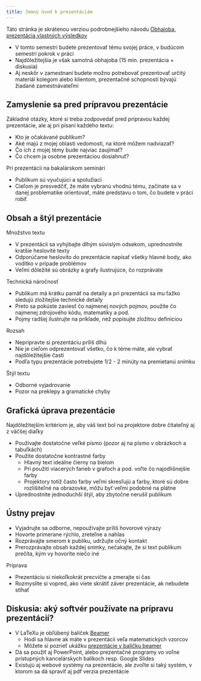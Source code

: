 ```yaml
---
title: Jemný úvod k prezentáciám
---
```


Táto stránka je skrátenou verziou podrobnejšieho návodu [Obhajoba,
prezentácia vlastných výsledkov](./Obhajoba,_prezentácia_vlastných_výsledkov.html)

  - V tomto semestri budete prezentovať tému svojej práce, v budúcom
    semestri pokrok v práci
  - Najdôležitejšia je však samotná obhajoba (15 min. prezentácia +
    diskusia)
  - Aj neskôr v zamestnaní budete možno potrebovať prezentovať určitý
    materiál kolegom alebo klientom, prezentačné schopnosti bývajú
    žiadané zamestnávateľmi

## Zamyslenie sa pred prípravou prezentácie

Základné otázky, ktoré si treba zodpovedať pred prípravou každej
prezentácie, ale aj pri písaní každého textu:

  - Kto je očakávané publikum?
  - Aké majú z mojej oblasti vedomosti, na ktoré môžem nadviazať?
  - Čo ich z mojej témy bude najviac zaujímať?
  - Čo chcem ja osobne prezentáciou dosiahnuť?

Pri prezentácii na bakalárskom seminári

  - Publikum sú vyučujúci a spolužiaci
  - Cieľom je presvedčiť, že máte vybranú vhodnú tému, začínate sa v
    danej problematike orientovať, máte predstavu o tom, čo budete v
    práci robiť

## Obsah a štýl prezentácie

Množstvo textu

  - V prezentácii sa vyhýbajte dlhým súvislým odsekom, uprednostnite
    kratšie heslovité texty
  - Odporúčame heslovito do prezentácie napísať všetky hlavné body, ako
    vodítko v prípade problémov
  - Veľmi dôležité sú obrázky a grafy ilustrujúce, čo rozprávate

Technická náročnosť

  - Publikum má krátku pamäť na detaily a pri prezentácii sa mu ťažko
    sledujú zložitejšie technické detaily
  - Preto sa pokúste zaviesť čo najmenej nových pojmov, použite čo
    najmenej zdrojového kódu, matematiky a pod.
  - Pojmy radšej ilustrujte na príklade, než popisujte zložitou
    definíciou

Rozsah

  - Nepripravte si prezentáciu príliš dlhú
  - Nie je cieľom odprezentovať všetko, čo k téme máte, ale vybrať
    najdôležitejšie časti
  - Podľa typu prezentácie potrebujete 1/2 - 2 minúty na premietanú
    snímku

Štýl textu

  - Odborné vyjadrovanie
  - Pozor na preklepy a gramatické chyby

## Grafická úprava prezentácie

Najdôležitejším kritériom je, aby váš text bol na projektore dobre
čitateľný aj z väčšej diaľky

  - Používajte dostatočne veľké písmo (pozor aj na písmo v obrázkoch a
    tabuľkách)
  - Použite dostatočne kontrastné farby
      - Hlavný text ideálne čierny na bielom
      - Pri použití viacerých farieb v grafoch a pod. voľte čo
        najodlišnejšie farby
      - Projektory totiž často farby veľmi skresľujú a farby, ktoré sú
        dobre rozlíšiteľné na obrazovke, môžu byť veľmi podobné na
        plátne
  - Uprednostnite jednoduchší štýl, aby zbytočne nerušil publikum

## Ústny prejav

  - Vyjadrujte sa odborne, nepoužívajte príliš hovorové výrazy
  - Hovorte primerane rýchlo, zreteľne a nahlas
  - Rozprávajte smerom k publiku, udržujte očný kontakt
  - Prerozprávajte obsah každej snímky, nečakajte, že si text publikum
    prečíta, kým vy hovoríte niečo iné

Príprava

  - Prezentáciu si niekoľkokrát precvičte a zmerajte si čas
  - Rozmyslite si vopred, ako viete skrátiť záver prezentácie, ak
    nebudete stíhať

## Diskusia: aký softvér používate na prípravu prezentácií?

  - V LaTeXu je obľúbený balíček
    [Beamer](http://en.wikibooks.org/wiki/LaTeX/Presentations)
      - Hodí sa hlavne ak máte v prezentácii veľa matematických vzorcov
      - Môžete si pozrieť ukážku [prezentácie v balíčku beamer](./files/Latex-beamer.zip)
  - Dá sa použiť aj PowerPoint, alebo prezentačné programy vo voľne
    prístupných kancelárskych balíkoch resp. Google Slides
  - Existujú aj webové systémy na prezentácie, ale zvoľte si taký
    systém, v ktorom sa dá spraviť aj pdf verzia prezentácie
